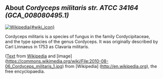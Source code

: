 
About *Cordyceps militaris str. ATCC 34164 (GCA\_008080495.1)* 
--------------------------------------------------------------

[![Wikipedia](/img/wikipedia_logo_v2_en.png){#wiki_icon}](http://en.wikipedia.org/wiki/Cordyceps_militaris)

Cordyceps militaris is a species of fungus in the family Cordycipitaceae, and
the type species of the genus Cordyceps. It was originally described by Carl
Linnaeus in 1753 as Clavaria militaris.

([Text](http://en.wikipedia.org/wiki/Cordyceps_militaris) from [Wikipedia](http://en.wikipedia.org/) 
and [image] (https://commons.wikimedia.org/wiki/File:2010-08-06_Cordyceps_militaris_1.jpg) from [Wikipedia] (http://en.wikipedia.org), the free encyclopaedia.
